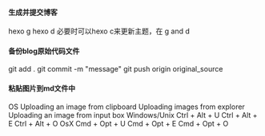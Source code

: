 
#### 生成并提交博客
hexo g
hexo d
必要时可以hexo c来更新主题，在 g and d

#### 备份blog原始代码文件
git add .
git commit -m "message"
git push origin original_source

#### 粘贴图片到md文件中
OS	Uploading an image from clipboard	Uploading images from explorer	Uploading an image from input box
Windows/Unix	Ctrl + Alt + U	Ctrl + Alt + E	Ctrl + Alt + O
OsX	             Cmd + Opt + U	Cmd + Opt + E	Cmd + Opt + O